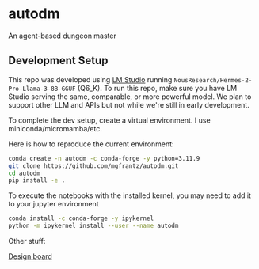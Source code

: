 # autodm
An agent-based dungeon master

## Development Setup

This repo was developed using [LM Studio](https://lmstudio.ai/) running `NousResearch/Hermes-2-Pro-Llama-3-8B-GGUF` (Q6_K).
To run this repo, make sure you have LM Studio serving the same, comparable, or more powerful model.
We plan to support other LLM and APIs but not while we're still in early development.

To complete the dev setup, create a virtual environment.
I use miniconda/micromamba/etc.

Here is how to reproduce the current environment:
```bash
conda create -n autodm -c conda-forge -y python=3.11.9
git clone https://github.com/mgfrantz/autodm.git
cd autodm
pip install -e .
```

To execute the notebooks with the installed kernel, you may need to add it to your jupyter environment
```bash
conda install -c conda-forge -y ipykernel
python -m ipykernel install --user --name autodm
```

Other stuff:

[Design board](https://www.tldraw.com/r/obCqFo92r1yAaSQOJ0q18?v=-824,-286,2146,1138&p=page)